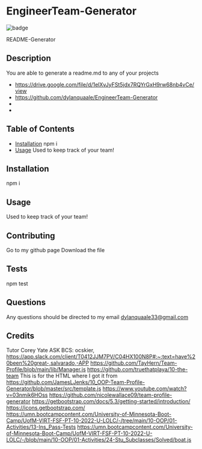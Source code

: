 # EngineerTeam-Generator

  ![badge](https://img.shields.io/badge/license-MIT-lightblue.svg)
 
  README-Generator
  
  ## Description
  You are able to generate a readme.md to any of your projects
  - https://drive.google.com/file/d/1elXvJyFSt5jdx7RQYrGxH9rw68nb4vCe/view
  - https://github.com/dylanquaale/EngineerTeam-Generator
  - 
  - 
  
  ## Table of Contents
  - [Installation](#installation)
    npm i
  - [Usage](#usage)
  Used to keep track of your team!
  
  ## Installation
  npm i
  ## Usage
  Used to keep track of your team!
  
  ## Contributing
  Go to my github page
  Download the file
  ## Tests
  npm test
  ## Questions
  Any questions should be directed to my email dylanquaale33@gmail.com
  ## Credits 
Tutor Corey Yate
ASK BCS: ocskier, https://app.slack.com/client/T0412JJM7PV/C04HX100N8P#:~:text=have%20been%20great-,salvarado,-APP
https://github.com/TayHern/Team-Profile/blob/main/lib/Manager.js
https://github.com/truethatplaya/10-the-team
This is for the HTML where I got it from
https://github.com/JamesLJenks/10_OOP-Team-Profile-Generator/blob/master/src/template.js
https://www.youtube.com/watch?v=03nmik6HOss
https://github.com/nicolewallace09/team-profile-generator
https://getbootstrap.com/docs/5.3/getting-started/introduction/
https://icons.getbootstrap.com/
https://umn.bootcampcontent.com/University-of-Minnesota-Boot-Camp/UofM-VIRT-FSF-PT-10-2022-U-LOLC/-/tree/main/10-OOP/01-Activities/13-Ins_Pass-Tests
https://umn.bootcampcontent.com/University-of-Minnesota-Boot-Camp/UofM-VIRT-FSF-PT-10-2022-U-LOLC/-/blob/main/10-OOP/01-Activities/24-Stu_Subclasses/Solved/boat.js
